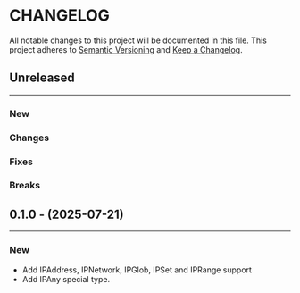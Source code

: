 # CHANGELOG

All notable changes to this project will be documented in this file.
This project adheres to [Semantic Versioning](http://semver.org/) and [Keep a Changelog](http://keepachangelog.com/).


## Unreleased
---

### New

### Changes

### Fixes

### Breaks


## 0.1.0 - (2025-07-21)
---

### New
* Add IPAddress, IPNetwork, IPGlob, IPSet and IPRange support
* Add IPAny special type.


